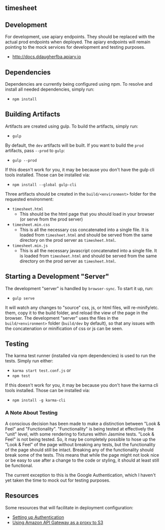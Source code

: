 timesheet
--

## Development
For development, use apiary endpoints.  They should be replaced with the actual prod endpoints when deployed.  The apiary endpoints will remain pointing to the mock services for development and testing purposes.
* http://docs.ddaugherfba.apiary.io

## Dependencies
Dependencies are currently being configured using npm.  To resolve and install all needed dependencies, simply run:
* `npm install`

## Building Artifacts
Artifacts are created using gulp.  To build the artifacts, simply run:
* `gulp`

By default, the `dev` artifacts will be built.  If you want to build the `prod` artifacts, pass `--prod` to `gulp`:
* `gulp --prod`

If this doesn't work for you, it may be because you don't have the gulp cli tools installed.  Those can be installed via:
* `npm install --global gulp-cli`

Three artifacts should be created in the `build/<environment>` folder for the requested environment:
* `timesheet.html`
  * This should be the html page that you should load in your browser (or serve from the prod server)
* `timesheet.min.css`
  * This is all the necessary css concatenated into a single file. It is loaded from `timesheet.html` and should be served from the same directory on the prod server as `timesheet.html`.
* `timesheet.min.js`
  * This is all the necessary javascript concatenated into a single file.  It is loaded from `timesheet.html` and should be served from the same directory on the prod server as `timesheet.html`.

## Starting a Development "Server"
The development "server" is handled by `browser-sync`.  To start it up, run:
* `gulp serve`

It will watch any changes to "source" css, js, or html files, will re-minify/etc. them, copy it to the build folder, and reload the view of the page in the browser.  The development "server" uses the files in the `build/<environment>` folder (`build/dev` by default), so that any issues with the concatenation or minification of css or js can be seen.

## Testing
The karma test runner (installed via npm dependencies) is used to run the tests.  Simply run either:
* `karma start test.conf.js` or
* `npm test`

If this doesn't work for you, it may be because you don't have the karma cli tools installed.  Those can be installed via:
* `npm install -g karma-cli`

### A Note About Testing
A conscious decision has been made to make a distinction between "Look & Feel" and "Functionality".  "Functionality" is being tested at effectively the "unit" level, with some rendering to fixtures within Jasmine tests.  "Look & Feel" is not being tested.  So, it may be completely possible to hose up the "Look & Feel" of the page without breaking any tests, but the functionality of the page should still be intact.  Breaking any of the functionality should break some of the tests.  This means that while the page might not look nice or be easy to use after a change to the code or styling, it should at least still be functional.

The current exception to this is the Google Authentication, which I haven't yet taken the time to mock out for testing purposes.

## Resources
Some resources that will facilitate in deployment configuration:
* [Setting up Authentication](https://developers.google.com/identity/sign-in/web/)
* [Using Amazon API Gateway as a proxy to S3](http://docs.aws.amazon.com/apigateway/latest/developerguide/integrating-api-with-aws-services-s3.html)
